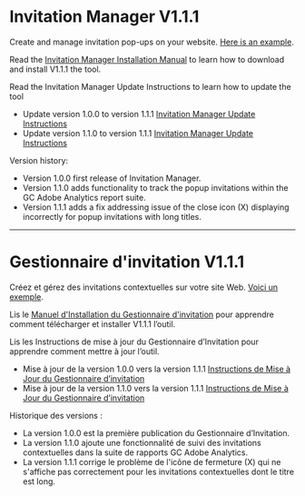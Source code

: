# Invitation Manager V1.1.1
Create and manage invitation pop-ups on your website. [Here is an example](https://servicecanada.github.io/invitation-manager/test-IM/test-eng.html?logim=1&im_scope=Page&im_surveyid=4&im_nocookiecheck=1&im_nodatecheck=1).

Read the [Invitation Manager Installation Manual](https://servicecanada.github.io/invitation-manager/Installation.html) to learn how to download and install V1.1.1 the tool.

Read the Invitation Manager Update Instructions to learn how to update the tool
- Update version 1.0.0 to version 1.1.1 [Invitation Manager Update Instructions](https://servicecanada.github.io/invitation-manager/UpdateV1.0.0ToV1.1.1-en.html)
- Update version 1.1.0 to version 1.1.1 [Invitation Manager Update Instructions](https://servicecanada.github.io/invitation-manager/UpdateV1.1.0ToV1.1.1-en.html)

Version history:
-	Version 1.0.0 first release of Invitation Manager.
-	Version 1.1.0 adds functionality to track the popup invitations within the GC Adobe Analytics report suite.
-	Version 1.1.1 adds a fix addressing issue of the close icon (X) displaying incorrectly for popup invitations with long titles.
	
---

# Gestionnaire d'invitation V1.1.1
Créez et gérez des invitations contextuelles sur votre site Web. [Voici un exemple](https://servicecanada.github.io/invitation-manager/test-IM/test-fra.html?logim=1&im_scope=Page&im_surveyid=4&im_nocookiecheck=1&im_nodatecheck=1).

Lis le [Manuel d'Installation du Gestionnaire d'invitation](https://servicecanada.github.io/invitation-manager/Installation-fr.html) pour apprendre comment télécharger et installer V1.1.1 l’outil.

Lis les Instructions de mise à jour du Gestionnaire d’Invitation pour apprendre comment mettre à jour l’outil.
- Mise à jour de la version 1.0.0 vers la version 1.1.1 [Instructions de Mise à Jour du Gestionnaire d’invitation](https://servicecanada.github.io/invitation-manager/UpdateV1.0.0ToV1.1.1-fr.html)
- Mise à jour de la version 1.1.0 vers la version 1.1.1 [Instructions de Mise à Jour du Gestionnaire d’invitation](https://servicecanada.github.io/invitation-manager/UpdateV1.1.0ToV1.1.1-fr.html)

Historique des versions :
-	La version 1.0.0 est la première publication du Gestionnaire d’Invitation.
-	La version 1.1.0 ajoute une fonctionnalité de suivi des invitations contextuelles dans la suite de rapports GC Adobe Analytics.
-	La version 1.1.1 corrige le problème de l'icône de fermeture (X) qui ne s'affiche pas correctement pour les invitations contextuelles dont le titre est long.

